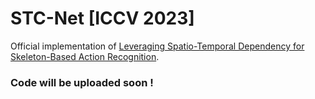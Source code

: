 # STC-Net [ICCV 2023]
Official implementation of [Leveraging Spatio-Temporal Dependency for Skeleton-Based Action Recognition](https://arxiv.org/abs/2212.04761).

### Code will be uploaded soon !
